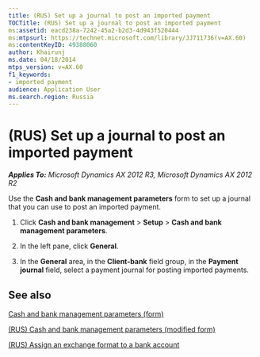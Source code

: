 ```yaml
---
title: (RUS) Set up a journal to post an imported payment
TOCTitle: (RUS) Set up a journal to post an imported payment
ms:assetid: eacd238a-7242-45a2-b2d3-4d943f520444
ms:mtpsurl: https://technet.microsoft.com/library/JJ711736(v=AX.60)
ms:contentKeyID: 49388060
author: Khairunj
ms.date: 04/18/2014
mtps_version: v=AX.60
f1_keywords:
- imported payment
audience: Application User
ms.search.region: Russia
---
```


# (RUS) Set up a journal to post an imported payment 


_**Applies To:** Microsoft Dynamics AX 2012 R3, Microsoft Dynamics AX 2012 R2_

Use the **Cash and bank management parameters** form to set up a journal that you can use to post an imported payment.

1.  Click **Cash and bank management** \> **Setup** \> **Cash and bank management parameters**.

2.  In the left pane, click **General**.

3.  In the **General** area, in the **Client-bank** field group, in the **Payment journal** field, select a payment journal for posting imported payments.

## See also

[Cash and bank management parameters (form)](https://technet.microsoft.com/library/aa591289\(v=ax.60\))

[(RUS) Cash and bank management parameters (modified form)](https://technet.microsoft.com/library/jj711566\(v=ax.60\))

[(RUS) Assign an exchange format to a bank account](rus-assign-an-exchange-format-to-a-bank-account.md)

  


